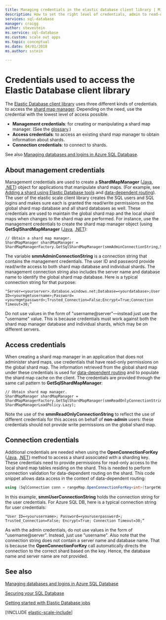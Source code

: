 ```yaml
---
title: Managing credentials in the elastic database client library | Microsoft Docs
description: How to set the right level of credentials, admin to read-only, for elastic database apps
services: sql-database
manager: craigg
author: stevestein
ms.service: sql-database
ms.custom: scale out apps
ms.topic: conceptual
ms.date: 04/01/2018
ms.author: sstein

---
```

# Credentials used to access the Elastic Database client library
The [Elastic Database client library](sql-database-elastic-database-client-library.md) uses three different kinds  of credentials to access the [shard map manager](sql-database-elastic-scale-shard-map-management.md). Depending on the need, use the credential with  the lowest level of access possible.

* **Management credentials**: for creating or manipulating a shard map manager. (See the [glossary](sql-database-elastic-scale-glossary.md).) 
* **Access credentials**: to access an existing shard map manager to obtain information about shards.
* **Connection credentials**: to connect to shards. 

See also [Managing databases and logins in Azure SQL Database](sql-database-manage-logins.md). 

## About management credentials
Management credentials are used to create a **ShardMapManager** ([Java](/java/api/com.microsoft.azure.elasticdb.shard.mapmanager._shard_map_manager), [.NET](https://msdn.microsoft.com/library/azure/microsoft.azure.sqldatabase.elasticscale.shardmanagement.shardmapmanager.aspx)) object for applications that manipulate shard maps. (For example, see [Adding a shard using Elastic Database tools](sql-database-elastic-scale-add-a-shard.md) and [data-dependent routing](sql-database-elastic-scale-data-dependent-routing.md)). The user of the elastic scale client library creates the SQL users and SQL logins and makes sure each is granted the read/write permissions on the global shard map database and all shard databases as well. These credentials are used to maintain the global shard map and the local shard maps when changes to the shard map are performed. For instance, use the management credentials to create the shard map manager object (using **GetSqlShardMapManager** ([Java](/java/api/com.microsoft.azure.elasticdb.shard.mapmanager._shard_map_manager_factory.getsqlshardmapmanager), [.NET](https://msdn.microsoft.com/library/azure/microsoft.azure.sqldatabase.elasticscale.shardmanagement.shardmapmanagerfactory.getsqlshardmapmanager.aspx)): 

```
// Obtain a shard map manager. 
ShardMapManager shardMapManager = ShardMapManagerFactory.GetSqlShardMapManager(smmAdminConnectionString,ShardMapManagerLoadPolicy.Lazy); 
```

The variable **smmAdminConnectionString** is a connection string that contains the management credentials. The user ID and password provide read/write access to both shard map database and individual shards. The management connection string also includes the server name and database name to identify the global shard map database. Here is a typical connection string for that purpose:

```
"Server=<yourserver>.database.windows.net;Database=<yourdatabase>;User ID=<yourmgmtusername>;Password=<yourmgmtpassword>;Trusted_Connection=False;Encrypt=True;Connection Timeout=30;” 
```

Do not use values in the form of "username@server"—instead just use the "username" value.  This is because credentials must work against both the shard map manager database and individual shards, which may be on different servers.

## Access credentials
When creating a shard map manager in an application that does not administer shard maps, use credentials that have read-only permissions on the global shard map. The information retrieved from the global shard map under these credentials is used for [data-dependent routing](sql-database-elastic-scale-data-dependent-routing.md) and to populate the shard map cache on the client. The credentials are provided through the same call pattern to **GetSqlShardMapManager**: 

```
// Obtain shard map manager. 
ShardMapManager shardMapManager = ShardMapManagerFactory.GetSqlShardMapManager(smmReadOnlyConnectionString, ShardMapManagerLoadPolicy.Lazy);  
```

Note the use of the **smmReadOnlyConnectionString** to reflect the use of different credentials for this access on behalf of **non-admin** users: these credentials should not provide write permissions on the global shard map. 

## Connection credentials
Additional credentials are needed when using the **OpenConnectionForKey**  ([Java](/java/api/com.microsoft.azure.elasticdb.shard.mapper._list_shard_mapper.openconnectionforkey), [.NET](https://msdn.microsoft.com/library/azure/microsoft.azure.sqldatabase.elasticscale.shardmanagement.shardmap.openconnectionforkey.aspx)) method to access a shard associated with a sharding key. These credentials need to provide permissions for read-only access to the local shard map tables residing on the shard. This is needed to perform connection validation for data-dependent routing on the shard. This code snippet allows data access in the context of data-dependent routing: 

```csharp
using (SqlConnection conn = rangeMap.OpenConnectionForKey<int>(targetWarehouse, smmUserConnectionString, ConnectionOptions.Validate)) 
```

In this example, **smmUserConnectionString** holds the connection string for the user credentials. For Azure SQL DB, here is a typical connection string for user credentials: 

```
"User ID=<yourusername>; Password=<youruserpassword>; Trusted_Connection=False; Encrypt=True; Connection Timeout=30;”  
```

As with the admin credentials, do not use values in the form of "username@server". Instead, just use "username".  Also note that the connection string does not contain a server name and database name. That is because the **OpenConnectionForKey** call automatically directs the connection to the correct shard based on the key. Hence, the database name and server name are not provided. 

## See also
[Managing databases and logins in Azure SQL Database](sql-database-manage-logins.md)

[Securing your SQL Database](sql-database-security-overview.md)

[Getting started with Elastic Database jobs](sql-database-elastic-jobs-getting-started.md)

[!INCLUDE [elastic-scale-include](../../includes/elastic-scale-include.md)]

